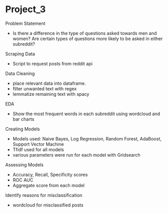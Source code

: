 # Project_3

Problem Statement
- Is there a difference in the type of questions asked towards men and women? Are certain types of questions more likely to be asked in either subreddit?

Scraping Data
- Script to request posts from reddit api

Data Cleaning
- place relevant data into dataframe.
- filter unwanted text with regex
- lemmatize remaining text with spacy

EDA
- Show the most frequent words in each subreddit using wordcloud and bar charts

Creating Models
- Models used: Naive Bayes, Log Regression, Random Forest, AdaBoost, Support Vector Machine
- Tfidf used for all models
- various parameters were run for each model with Gridsearch

Assessing Models
- Accuracy, Recall, Specificity scores
- ROC AUC
- Aggregate score from each model

Identify reasons for misclassification
- wordcloud for misclassified posts

